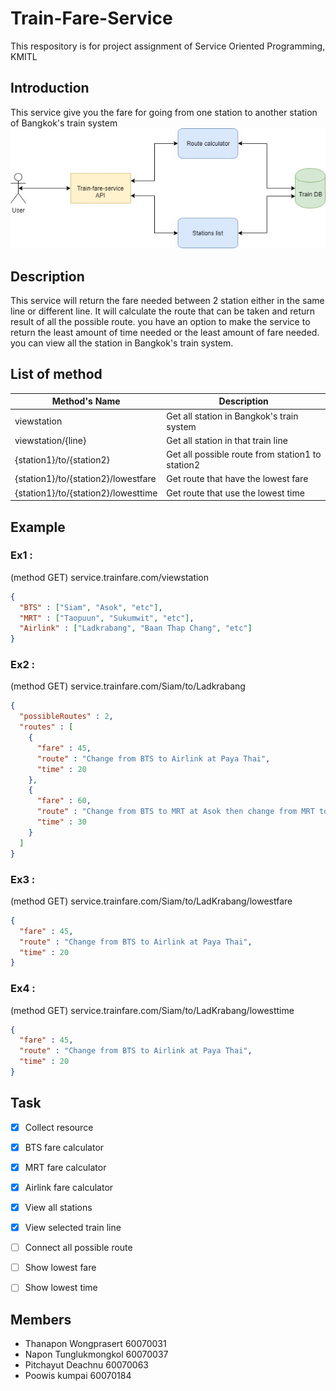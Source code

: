 # Train-Fare-Service
This respository is for project assignment of Service Oriented Programming, KMITL  

## Introduction  
This service give you the fare for going from one station to another station of Bangkok's train system
![](https://github.com/NaponTunglukmongkol/Train-Fare-Service/blob/master/TrainFareService.jpg)

## Description  
This service will return the fare needed between 2 station either in the same line or different line. It will calculate the route that can be taken and return result of all the possible route. you have an option to make the service to return the least amount of time needed or the least amount of fare needed. you can view all the station in Bangkok's train system.

## List of method

| Method's Name | Description |
| --- | --- |
| viewstation | Get all station in Bangkok's train system |
| viewstation/{line} | Get all station in that train line |
| {station1}/to/{station2} | Get all possible route from station1 to station2 |
| {station1}/to/{station2}/lowestfare | Get route that have the lowest fare |
| {station1}/to/{station2}/lowesttime | Get route that use the lowest time |

## Example  
### Ex1 :  
(method GET) service.trainfare.com/viewstation
```JSON
{  
  "BTS" : ["Siam", "Asok", "etc"],  
  "MRT" : ["Taopuun", "Sukumwit", "etc"],  
  "Airlink" : ["Ladkrabang", "Baan Thap Chang", "etc"]  
}
```
### Ex2 :
(method GET) service.trainfare.com/Siam/to/Ladkrabang
```JSON
{
  "possibleRoutes" : 2,
  "routes" : [
    {
      "fare" : 45,
      "route" : "Change from BTS to Airlink at Paya Thai",
      "time" : 20
    },
    {
      "fare" : 60,
      "route" : "Change from BTS to MRT at Asok then change from MRT to Airlink at Phetchaburi",
      "time" : 30
    }
  ]
}
```  
### Ex3 :  
(method GET) service.trainfare.com/Siam/to/LadKrabang/lowestfare
```JSON
{
  "fare" : 45,
  "route" : "Change from BTS to Airlink at Paya Thai",
  "time" : 20
}
```  
### Ex4 :  
(method GET) service.trainfare.com/Siam/to/LadKrabang/lowesttime
```JSON
{
  "fare" : 45,
  "route" : "Change from BTS to Airlink at Paya Thai",
  "time" : 20
}
```

## Task

- [X] Collect resource
- [X] BTS fare calculator
- [X] MRT fare calculator
- [X] Airlink fare calculator
- [X] View all stations
- [X] View selected train line
- [ ] Connect all possible route
- [ ] Show lowest fare
- [ ] Show lowest time


## Members
- Thanapon  Wongprasert     60070031
- Napon     Tunglukmongkol  60070037
- Pitchayut Deachnu         60070063
- Poowis    kumpai          60070184
